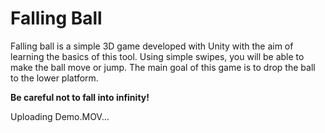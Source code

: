 # Falling Ball
Falling ball is a simple 3D game developed with Unity with the aim of learning the basics of this tool. Using simple swipes, you will be able to make the ball move or jump. The main goal of this game is to drop the ball to the lower platform.

<b>Be careful not to fall into infinity!</b>

Uploading Demo.MOV…
